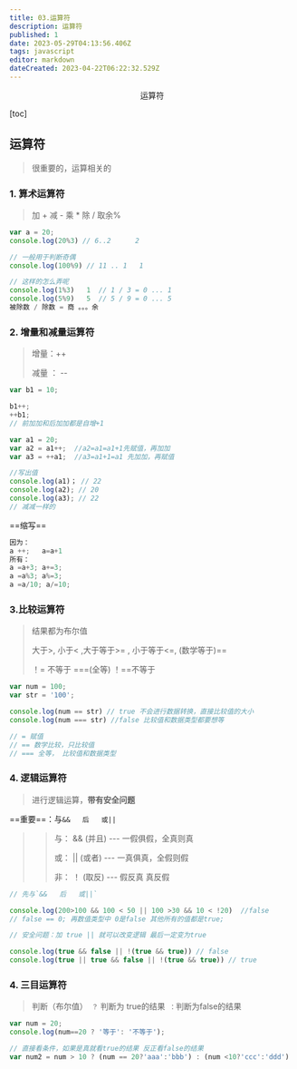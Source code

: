 ```yaml
---
title: 03.运算符
description: 运算符
published: 1
date: 2023-05-29T04:13:56.406Z
tags: javascript
editor: markdown
dateCreated: 2023-04-22T06:22:32.529Z
---
```


<center>运算符</center>

[toc]



## 运算符

> 很重要的，运算相关的



### 1. 算术运算符

> 加 +   减 -  乘 *  除 /  取余%

```js
var a = 20;
console.log(20%3) // 6..2      2 

// 一般用于判断奇偶
console.log(100%9) // 11 .. 1   1 
```

```js
// 这样的怎么弄呢
console.log(1%3)   1  // 1 / 3 = 0 ... 1
console.log(5%9)   5  // 5 / 9 = 0 ... 5
被除数 / 除数 = 商 。。。余
```



### 2. 增量和减量运算符

> 增量：++
>
> 减量 ： --

```js
var b1 = 10;

b1++;
++b1;
// 前加加和后加加都是自增+1
```

```js
var a1 = 20;
var a2 = a1++;  //a2=a1=a1+1先赋值，再加加
var a3 = ++a1;  //a3=a1+1=a1 先加加，再赋值

//写出值
console.log(a1)； // 22
console.log(a2); // 20 
console.log(a3); // 22
// 减减一样的
```

==缩写==

```js
因为：
a ++;   a=a+1
所有：
a =a+3; a+=3;
a =a%3; a%=3;
a =a/10; a/=10;
```



### 3.比较运算符

> 结果都为布尔值
>
> 大于>,  小于< ,大于等于>= , 小于等于<=, (数学等于)==
>
> ！= 不等于   ===(全等)    ！\==不等于

```js
var num = 100;
var str = '100';

console.log(num == str) // true 不会进行数据转换，直接比较值的大小
console.log(num === str) //false 比较值和数据类型都要想等

// = 赋值
// == 数学比较，只比较值
// === 全等， 比较值和数据类型
```



### 4. 逻辑运算符

> 进行逻辑运算，**带有安全问题**

==重要==：与`&&   后   或||`

>>与： &&  (并且)    ---  一假俱假，全真则真
>>
>>或：  ||   (或者)    ---   一真俱真，全假则假
>>
>>非：  ！    (取反)    ---    假反真    真反假  

```js 
// 先与`&&   后   或||`

console.log(200>100 && 100 < 50 || 100 >30 && 10 < !20)  //false
// false == 0; 再数值类型中 0是false 其他所有的值都是true;
```

```js
// 安全问题：加 true || 就可以改变逻辑 最后一定变为true

console.log(true && false || !(true && true)) // false
console.log(true || true && false || !(true && true)) // true
```



### 4. 三目运算符

> 判断（布尔值）` ？`   判断为 true的结果`  ： `判断为false的结果

```js
var num = 20;
console.log(num==20 ? '等于': '不等于');

// 直接看条件，如果是真就看true的结果 反正看false的结果
var num2 = num > 10 ? (num == 20?'aaa':'bbb') : (num <10?'ccc':'ddd')
```